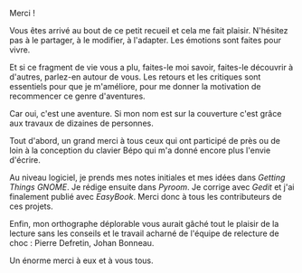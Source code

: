 Merci !

Vous êtes arrivé au bout de ce petit recueil et cela me fait plaisir. N'hésitez pas à le partager, à le modifier, à l'adapter. Les émotions sont faites pour vivre.

Et si ce fragment de vie vous a plu, faites-le moi savoir, faites-le découvrir à d'autres, parlez-en autour de vous. Les retours et les critiques sont essentiels pour que je m'améliore, pour me donner la motivation de recommencer ce genre d'aventures.

Car oui, c'est une aventure. Si mon nom est sur la couverture c'est grâce aux travaux de dizaines de personnes.

Tout d'abord, un grand merci à tous ceux qui ont participé de près ou de loin à la conception du clavier Bépo qui m'a donné encore plus l'envie d'écrire.

Au niveau logiciel, je prends mes notes initiales et mes idées dans _Getting Things GNOME_. Je rédige ensuite dans _Pyroom_. Je corrige avec _Gedit_ et j'ai finalement publié avec _EasyBook_. Merci donc à tous les contributeurs de ces projets.

Enfin, mon orthographe déplorable vous aurait gâché tout le plaisir de la lecture sans les conseils et le travail acharné de l'équipe de relecture de choc : Pierre Defretin, Johan Bonneau.

Un énorme merci à eux et à vous tous.
